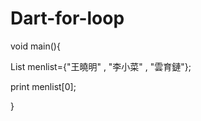 # Dart-for-loop
void main(){
  
  List <String> menlist={"王曉明" , "李小菜" , "雲育鏈"};
  
  print menlist[0];
       
  
  
}
